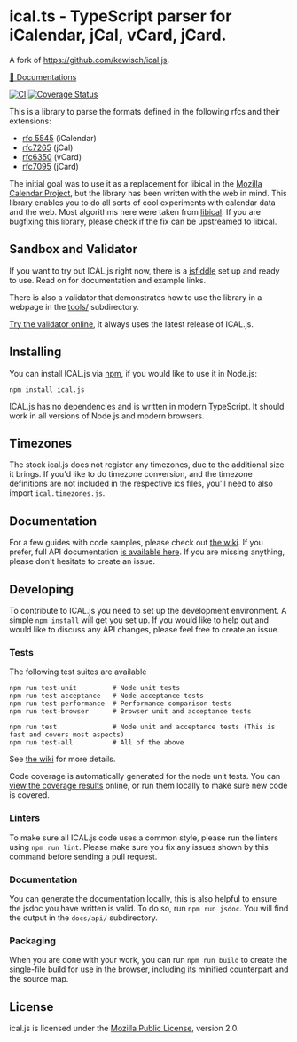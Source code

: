 # ical.ts - TypeScript parser for iCalendar, jCal, vCard, jCard.

A fork of https://github.com/kewisch/ical.js.

[📖 Documentations](https://alex-kinokon.github.io/ical.ts/modules.html)

[![CI](https://github.com/alex-kinokon/ical.ts/actions/workflows/ci.yml/badge.svg)](https://github.com/alex-kinokon/ical.ts/actions/workflows/ci.yml)
[![Coverage Status](https://coveralls.io/repos/github/alex-kinokon/ical.ts/badge.svg?branch=main)](https://coveralls.io/github/alex-kinokon/ical.ts?branch=main)

This is a library to parse the formats defined in the following rfcs and their extensions:

- [rfc 5545](http://tools.ietf.org/html/rfc5545) (iCalendar)
- [rfc7265](http://tools.ietf.org/html/rfc7265) (jCal)
- [rfc6350](http://tools.ietf.org/html/rfc6350) (vCard)
- [rfc7095](http://tools.ietf.org/html/rfc7095) (jCard)

The initial goal was to use it as a replacement for libical in the [Mozilla Calendar
Project](http://www.mozilla.org/projects/calendar/), but the library has been written with the web
in mind. This library enables you to do all sorts of cool experiments with calendar data and the
web. Most algorithms here were taken from [libical](https://github.com/libical/libical). If you are
bugfixing this library, please check if the fix can be upstreamed to libical.

## Sandbox and Validator

If you want to try out ICAL.js right now, there is a
[jsfiddle](http://jsfiddle.net/kewisch/227efboL/) set up and ready to use. Read on for documentation
and example links.

There is also a validator that demonstrates how to use the library in a webpage in the
[tools/](https://github.com/kewisch/ical.js/tree/main/tools) subdirectory.

[Try the validator online](http://kewisch.github.io/ical.js/validator.html), it always uses the latest release of ICAL.js.

## Installing

You can install ICAL.js via [npm](https://www.npmjs.com/), if you would like to use it in Node.js:

```
npm install ical.js
```

ICAL.js has no dependencies and is written in modern TypeScript. It should work in all versions of Node.js and modern browsers.

## Timezones

The stock ical.js does not register any timezones, due to the additional size it brings. If you'd
like to do timezone conversion, and the timezone definitions are not included in the respective ics
files, you'll need to also import `ical.timezones.js`.

## Documentation

For a few guides with code samples, please check out
[the wiki](https://github.com/kewisch/ical.js/wiki). If you prefer,
full API documentation [is available here](https://alex-kinokon.github.io/ical.ts/modules.html).
If you are missing anything, please don't hesitate to create an issue.

## Developing

To contribute to ICAL.js you need to set up the development environment. A simple `npm install` will
get you set up. If you would like to help out and would like to discuss any API changes, please feel
free to create an issue.

### Tests

The following test suites are available

    npm run test-unit         # Node unit tests
    npm run test-acceptance   # Node acceptance tests
    npm run test-performance  # Performance comparison tests
    npm run test-browser      # Browser unit and acceptance tests

    npm run test              # Node unit and acceptance tests (This is fast and covers most aspects)
    npm run test-all          # All of the above

See [the wiki](https://github.com/kewisch/ical.js/wiki/Running-Tests) for more details.

Code coverage is automatically generated for the node unit tests. You can [view the coverage
results](https://coveralls.io/r/kewisch/ical.js) online, or run them locally to make sure new
code is covered.

### Linters

To make sure all ICAL.js code uses a common style, please run the linters using `npm run lint`.
Please make sure you fix any issues shown by this command before sending a pull request.

### Documentation

You can generate the documentation locally, this is also helpful to ensure the jsdoc you have
written is valid. To do so, run `npm run jsdoc`. You will find the output in the `docs/api/`
subdirectory.

### Packaging

When you are done with your work, you can run `npm run build` to create the single-file build for
use in the browser, including its minified counterpart and the source map.

## License

ical.js is licensed under the
[Mozilla Public License](https://www.mozilla.org/MPL/2.0/), version 2.0.
